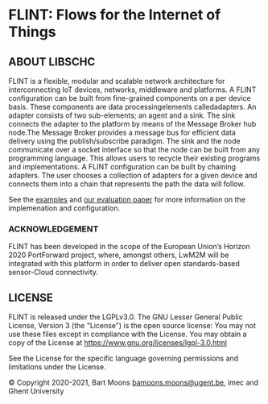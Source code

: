 # FLINT: Flows for the Internet of Things
## ABOUT LIBSCHC

FLINT is a flexible, modular and scalable network architecture for interconnecting IoT devices, networks, middleware and platforms. A FLINT configuration can be built from fine-grained components on a per device basis. These components are data processingelements calledadapters. An adapter consists of two sub-elements; an agent and a sink. The sink connects the adapter to the platform by means of the Message Broker hub node.The Message Broker provides a message bus for efficient data delivery using the publish/subscribe paradigm. The sink and the node communicate over a socket interface so that the node can be built from any programming language. This allows users to recycle their existing programs and implementations. A FLINT configuration can be built by chaining adapters. The user chooses a collection of adapters for a given device and connects them into a chain that represents the path the data will follow.

See the [examples](/examples) and [our evaluation paper](http://hdl.handle.net/1854/LU-8613162) for more information on the implemenation and configuration.

### ACKNOWLEDGEMENT

FLINT has been developed in the scope of the European Union’s Horizon 2020 PortForward project, where, amongst others, LwM2M will be integrated with this platform in order to deliver open standards-based sensor-Cloud connectivity.

## LICENSE
FLINT is released under the LGPLv3.0. The GNU Lesser General Public License, Version 3 (the "License") is the open source license: You may not use these files except in compliance with the License. You may obtain a copy of the License at <https://www.gnu.org/licenses/lgpl-3.0.html>

See the License for the specific language governing permissions and limitations under the License.

© Copyright 2020-2021, Bart Moons <bamoons.moons@ugent.be>, imec and Ghent University
